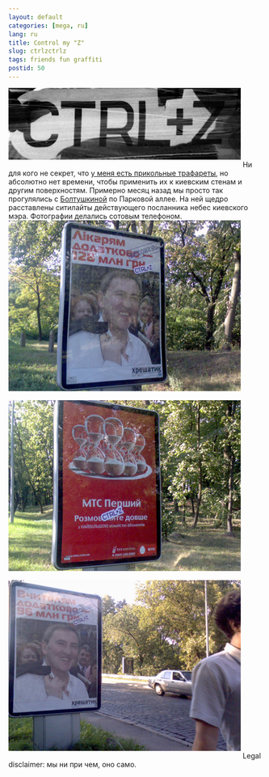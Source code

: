 ```yaml
---
layout: default
categories: [mega, ru]
lang: ru
title: Control my "Z"
slug: ctrlzctrlz
tags: friends fun graffiti 
postid: 50
---
```

<img src='/o_O/ctrlzctrlz/start.jpg' alt='start.jpg' width="460" height="142" style="padding-bottom: 15px;" />
Ни для кого не секрет, что <a href="/mega/ru/copypaste/">у меня есть прикольные трафареты</a>, но абсолютно нет времени, чтобы применить их к киевским стенам и другим поверхностям. Примерно месяц назад мы просто так прогулялись с <a href="http://deinde.livejournal.com/">Болтушкиной</a> по Парковой аллее. На ней щедро расставлены ситилайты действующего посланника небес киевского мэра. Фотографии делались сотовым телефоном. 
<!--more-->
<img src='/o_O/ctrlzctrlz/1.jpg' width="460" height="338" style="padding-bottom: 15px;" />
<img src='/o_O/ctrlzctrlz/2.jpg' width="460" height="338" style="padding-bottom: 15px;" />
<img src='/o_O/ctrlzctrlz/3.jpg' width="460" height="338" style="padding-bottom: 15px;" />
Legal disclaimer: мы ни при чем, оно само.